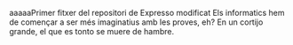 aaaaaPrimer fitxer del repositori de Expresso modificat
Els informatics hem de començar a ser més imaginatius amb les proves, eh?
En un cortijo grande, el que es tonto se muere de hambre.

